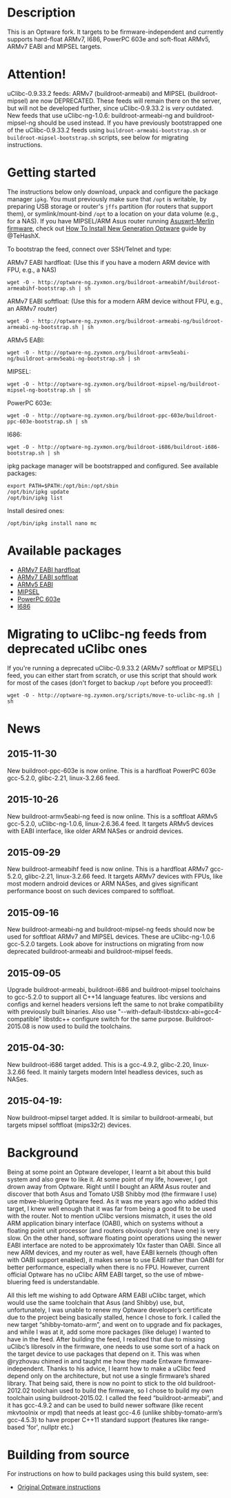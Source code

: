 # Description

This is an Optware fork. It targets to be firmware-independent and currently supports hard-float ARMv7, I686, PowerPC 603e and soft-float ARMv5, ARMv7 EABI and MIPSEL targets.

# Attention!

uClibc-0.9.33.2 feeds: ARMv7 (buildroot-armeabi) and MIPSEL (buildroot-mipsel) are now DEPRECATED. These feeds will remain there on the server, but will not be developed further, since uClibc-0.9.33.2 is *very* outdated. New feeds that use uClibc-ng-1.0.6: buildroot-armeabi-ng and buildroot-mipsel-ng should be used instead. If you have previously bootstrapped one of the uClibc-0.9.33.2 feeds using `buildroot-armeabi-bootstrap.sh` or `buildroot-mipsel-bootstrap.sh` scripts, see below for migrating instructions.

# Getting started

The instructions below only download, unpack and configure the package manager `ipkg`. You must previously make sure that `/opt` is writable, by preparing USB storage or router's `jffs` partition (for routers that support them), or symlink/mount-bind `/opt` to a location on your data volume (e.g., for a NAS). If you have MIPSEL/ARM Asus router running [Asuswrt-Merlin firmware](http://asuswrt.lostrealm.ca/download), check out [How To Install New Generation Optware]( https://www.hqt.ro/how-to-install-new-generation-optware) guide by @TeHashX.

To bootstrap the feed, connect over SSH/Telnet and type:

ARMv7 EABI hardfloat:
(Use this if you have a modern ARM device with FPU, e.g., a NAS)
```
wget -O - http://optware-ng.zyxmon.org/buildroot-armeabihf/buildroot-armeabihf-bootstrap.sh | sh
```
ARMv7 EABI softfloat:
(Use this for a modern ARM device without FPU, e.g., an ARMv7 router)
```
wget -O - http://optware-ng.zyxmon.org/buildroot-armeabi-ng/buildroot-armeabi-ng-bootstrap.sh | sh
```
ARMv5 EABI:
```
wget -O - http://optware-ng.zyxmon.org/buildroot-armv5eabi-ng/buildroot-armv5eabi-ng-bootstrap.sh | sh
```
MIPSEL:
```
wget -O - http://optware-ng.zyxmon.org/buildroot-mipsel-ng/buildroot-mipsel-ng-bootstrap.sh | sh
```
PowerPC 603e:
```
wget -O - http://optware-ng.zyxmon.org/buildroot-ppc-603e/buildroot-ppc-603e-bootstrap.sh | sh
```
I686:
```
wget -O - http://optware-ng.zyxmon.org/buildroot-i686/buildroot-i686-bootstrap.sh | sh
```
ipkg package manager will be bootstrapped and configured. See available packages:
```
export PATH=$PATH:/opt/bin:/opt/sbin
/opt/bin/ipkg update
/opt/bin/ipkg list
```
Install desired ones:
```
/opt/bin/ipkg install nano mc
```

# Available packages

* [ARMv7 EABI hardfloat](http://optware-ng.zyxmon.org/buildroot-armeabihf/Packages.html)
* [ARMv7 EABI softfloat](http://optware-ng.zyxmon.org/buildroot-armeabi-ng/Packages.html)
* [ARMv5 EABI](http://optware-ng.zyxmon.org/buildroot-armv5eabi-ng/Packages.html)
* [MIPSEL](http://optware-ng.zyxmon.org/buildroot-mipsel-ng/Packages.html)
* [PowerPC 603e](http://optware-ng.zyxmon.org/buildroot-ppc-603e/Packages.html)
* [I686](http://optware-ng.zyxmon.org/buildroot-i686/Packages.html)

# Migrating to uClibc-ng feeds from deprecated uClibc ones

If you're running a deprecated uClibc-0.9.33.2 (ARMv7 softfloat or MIPSEL) feed, you can either start from scratch, or use this script that should work for most of the cases (don't forget to backup `/opt` before you proceed!):

```
wget -O - http://optware-ng.zyxmon.org/scripts/move-to-uclibc-ng.sh | sh
```

# News

## 2015-11-30

New buildroot-ppc-603e is now online. This is a hardfloat PowerPC 603e gcc-5.2.0, glibc-2.21, linux-3.2.66 feed.

## 2015-10-26

New buildroot-armv5eabi-ng feed is now online. This is a softfloat ARMv5 gcc-5.2.0, uClibc-ng-1.0.6, linux-2.6.36.4 feed. It targets ARMv5 devices with EABI interface, like older ARM NASes or android devices.

## 2015-09-29

New buildroot-armeabihf feed is now online. This is a hardfloat ARMv7 gcc-5.2.0, glibc-2.21, linux-3.2.66 feed. It targets ARMv7 devices with FPUs, like most modern android devices or ARM NASes, and gives significant performance boost on such devices compared to softfloat.

## 2015-09-16

New buildroot-armeabi-ng and buildroot-mipsel-ng feeds should now be used for softfloat ARMv7 and MIPSEL devices. These are uClibc-ng-1.0.6 gcc-5.2.0 targets. Look above for instructions on migrating from now deprecated buildroot-armeabi and buildroot-mipsel feeds.

## 2015-09-05

Upgrade buildroot-armeabi, buildroot-i686 and buildroot-mipsel toolchains to gcc-5.2.0 to support all C++14 language features. libc versions and configs and kernel headers versions left the same to not brake compatibility with previously built binaries. Also use "--with-default-libstdcxx-abi=gcc4-compatible" libstdc++ configure switch for the same purpose. Buildroot-2015.08 is now used to build the toolchains.

## 2015-04-30:

New buildroot-i686 target added. This is a gcc-4.9.2, glibc-2.20, linux-3.2.66 feed. It mainly targets modern Intel headless devices, such as NASes.

## 2015-04-19:

Now buildroot-mipsel target added. It is similar to buildroot-armeabi, but targets mipsel softfloat (mips32r2) devices.

# Background

Being at some point an Optware developer, I learnt a bit about this build system and also grew to like it. At some point of my life, however, I got drown away from Optware. Right until I bought an ARM Asus router and discover that both Asus and Tomato USB Shibby mod (the firmware I use) use mbwe-bluering Optware feed. As it was me years ago who added this target, I knew well enough that it was far from being a good fit to be used with the router. Not to mention uClibc versions mismatch, it uses the old ARM application binary interface (OABI), which on systems without a floating point unit processor (and routers obviously don’t have one) is very slow. On the other hand, software floating point operations using the newer EABI interface are noted to be approximately 10x faster than OABI. Since all new ARM devices, and my router as well, have EABI kernels (though often with OABI support enabled), it makes sense to use EABI rather than OABI for better performance, especially when there is no FPU. However, current official Optware has no uClibc ARM EABI target, so the use of mbwe-bluering feed is understandable.

All this left me wishing to add Optware ARM EABI uClibc target, which would use the same toolchain that Asus (and Shibby) use, but, unfortunately, I was unable to renew my Optware developer’s certificate due to the project being basically stalled, hence I chose to fork. I called the new target “shibby-tomato-arm”, and went on to upgrade and fix packages, and while I was at it, add some more packages (like deluge) I wanted to have in the feed. After building the feed, I realized that due to missing uClibc’s libresolv in the firmware, one needs to use some sort of a hack on the target device to use packages that depend on it. This was when @ryzhovau chimed in and taught me how they made Entware firmware-independent. Thanks to his advice, I learnt how to make a uClibc feed depend only on the architecture, but not use a single firmware’s shared library. That being said, there is now no point to stick to the old buildroot-2012.02 toolchain used to build the firmware, so I chose to build my own toolchain using buildroot-2015.02. I called the feed “buildroot-armeabi”, and it has gcc-4.9.2 and can be used to build newer software (like recent mkvtoolnix or mpd) that needs at least gcc-4.6 (unlike shibby-tomato-arm’s gcc-4.5.3) to have proper C++11 standard support (features like range-based 'for', nullptr etc.)

# Building from source

For instructions on how to build packages using this build system, see:

* [Original Optware instructions](http://www.nslu2-linux.org/wiki/Optware/AddAPackageToOptware)
